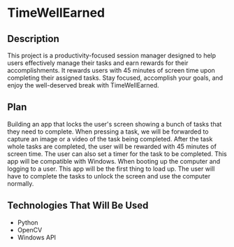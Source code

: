 # TimeWellEarned

## Description

This project is a productivity-focused session manager designed to help users effectively manage their tasks and earn rewards for their accomplishments. It rewards users with 45 minutes of screen time upon completing their assigned tasks. Stay focused, accomplish your goals, and enjoy the well-deserved break with TimeWellEarned.

## Plan

Building an app that locks the user's screen showing a bunch of tasks that they need to complete. When pressing a task, we will be forwarded to capture an image or a video of the task being completed. After the task whole tasks are completed, the user will be rewarded with 45 minutes of screen time. The user can also set a timer for the task to be completed. This app will be compatible with Windows. When booting up the computer and logging to a user. This app will be the first thing to load up. The user will have to complete the tasks to unlock the screen and use the computer normally.

## Technologies That Will Be Used

- Python
- OpenCV
- Windows API